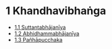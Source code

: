 

# 1 Khandhavibhaṅga

* [1.1 Suttantabhājanīya](1/1.1.md)
* [1.2 Abhidhammabhājanīya](1/1.2.md)
* [1.3 Pañhāpucchaka](1/1.3.md)



